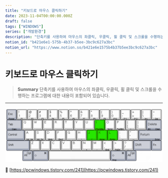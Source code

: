 ```yaml
---
title: "키보드로 마우스 클릭하기"
date: 2023-11-04T00:00:00.000Z
draft: false
tags: ["WINDOWS"]
series: ["개발환경"]
description: "단축키를 사용하여 마우스의 좌클릭, 우클릭, 휠 클릭 및 스크롤을 수행하는 프로그램에 대한 내용이 포함되어 있습니다."
notion_id: "b421e6e1-575b-4b37-b5ee-3bc9c627a3bc"
notion_url: "https://www.notion.so/b421e6e1575b4b37b5ee3bc9c627a3bc"
---
```


# 키보드로 마우스 클릭하기

> **Summary**
> 단축키를 사용하여 마우스의 좌클릭, 우클릭, 휠 클릭 및 스크롤을 수행하는 프로그램에 대한 내용이 포함되어 있습니다.

---

![Image](image_2487a03de631.png)


🔗 [https://pcwindows.tistory.com/241](https://pcwindows.tistory.com/241)

